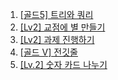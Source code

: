 1. [[골드5] 트리와 쿼리](https://www.acmicpc.net/problem/15681)
2. [[Lv2] 교점에 별 만들기](https://school.programmers.co.kr/learn/courses/30/lessons/87377)
3. [[Lv2] 과제 진행하기](https://school.programmers.co.kr/learn/courses/30/lessons/176962)
4. [[골드 V] 전깃줄](https://www.acmicpc.net/problem/2565)
5. [[Lv.2] 숫자 카드 나누기](https://school.programmers.co.kr/learn/courses/30/lessons/135807)
